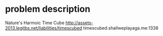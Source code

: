 
# problem description

Nature's Harmoic Time Cube http://assets-2013.legitbs.net/liabilities/timescubed timescubed.shallweplayaga.me:1338


